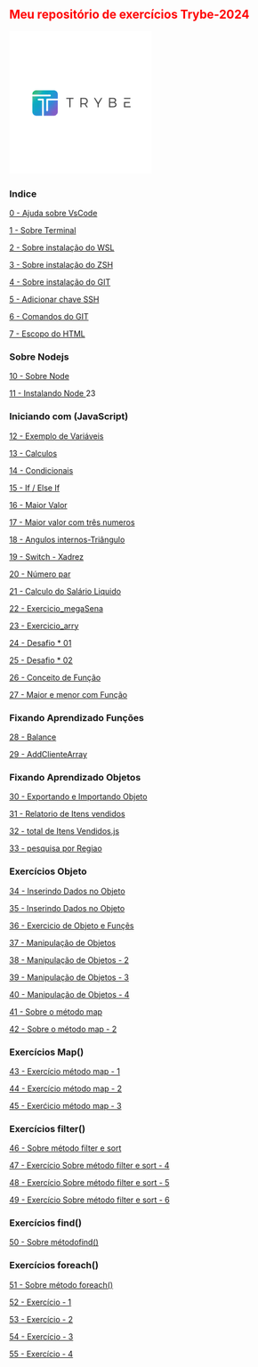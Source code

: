  <html>
 <h2 style="Color:red">Meu repositório de exercícios Trybe-2024</h2> 
 <img src="Importante/img/lg.webp" alt="logo">

### Indice ###  
[0 - Ajuda sobre VsCode](https://github.com/Fas-DevNaWeb/Trybe-exercicios/blob/main/Importante/00_ajudaSobreVsCode.js "0 - Ajuda sobre VsCode")


[1 - Sobre Terminal](https://github.com/Fas-DevNaWeb/Trybe-exercicios/blob/main/Importante/01_sobre-terminal.js "1 - Sobre Terminal")

[2 - Sobre instalação do WSL](https://github.com/Fas-DevNaWeb/Trybe-exercicios/blob/main/Importante/02_configuracao-WSL.js "1 - Sobre instalação do WSL")

[3 - Sobre instalação do ZSH](https://github.com/Fas-DevNaWeb/Trybe-exercicios/blob/main/Importante/03_instalacaoZSH.js "1 - Sobre instalação do ZSH")

[4 - Sobre instalação do GIT](https://github.com/Fas-DevNaWeb/Trybe-exercicios/blob/main/Importante/04_instalacao-doGit.js "1 - Sobre instalação do GIT")

[5 - Adicionar chave SSH](https://github.com/Fas-DevNaWeb/Trybe-exercicios/blob/main/Importante/05_adicionando-chaveSSH.js "1 - Adicionar chave SSH")

[6 - Comandos do GIT](https://github.com/Fas-DevNaWeb/Trybe-exercicios/blob/main/Importante/06_comandos-do-GIT.js "6 - Comandos do GIT")

[7 - Escopo do HTML](https://github.com/Fas-DevNaWeb/Trybe-exercicios/blob/main/Importante/07_escopo-Html.js "7 - Escopo do HTML")

   <h3>Sobre Nodejs</h3>

[10 - Sobre Node ](https://github.com/Fas-DevNaWeb/Trybe-exercicios/blob/main/Importante/08_sobreNode.js "10 - Sobre Node")

[11 - Instalando Node ](https://github.com/Fas-DevNaWeb/Trybe-exercicios/blob/main/Importante/09_instalcaoNodejs.js "11 - Instalando Node")23

<h3>Iniciando com (JavaScript)</h3>

[12 - Exemplo de Variáveis ](https://github.com/Fas-DevNaWeb/Trybe-exercicios/blob/main/Exrecicios-javaScript/js/calculos.js "12 - Variáveis")

[13 - Calculos ](https://github.com/Fas-DevNaWeb/Trybe-exercicios/blob/main/Exrecicios-javaScript/js/calculos.js "13 - Calculos")

[14 - Condicionais](https://github.com/Fas-DevNaWeb/Trybe-exercicios/blob/main/Exrecicios-javaScript/js/condicionais.js "14 - Condicionais")

[15 - If / Else If ](https://github.com/Fas-DevNaWeb/Trybe-exercicios/blob/main/Exrecicios-javaScript/js/ifEelseIf.js "15 - If / Else If")

[16 - Maior Valor ](https://github.com/Fas-DevNaWeb/Trybe-exercicios/blob/main/Exrecicios-javaScript/js/maiorValor.js "16 - Maior Valor")

[17 - Maior valor com três numeros](https://github.com/Fas-DevNaWeb/Trybe-exercicios/blob/main/Exrecicios-javaScript/js/maiorValorCom3Num.js "17 - Maior valor com três numeros")

[18 - Angulos internos-Triângulo](https://github.com/Fas-DevNaWeb/Trybe-exercicios/blob/main/Exrecicios-javaScript/js/triangulo.js "18 - Angulos internos-Triângulo")

[19 - Switch - Xadrez](https://github.com/Fas-DevNaWeb/Trybe-exercicios/blob/main/Exrecicios-javaScript/js/switch-xadrez.js "19 - Switch - Xadrez")

[20 - Número par](https://github.com/Fas-DevNaWeb/Trybe-exercicios/blob/main/Exrecicios-javaScript/js/numeroPar.js "20 - Número par")

[21 - Calculo do Salário Liquido](https://github.com/Fas-DevNaWeb/Trybe-exercicios/blob/main/Exrecicios-javaScript/js/calculoSalarioMinimo.js "21 - Calculo do Salário Liquido]")

[22 - Exercicio_megaSena](https://github.com/Fas-DevNaWeb/Trybe-exercicios/blob/main/Exrecicios-javaScript/js/exercicio_megaSena.js "22 - Exercicio_megaSena]")

[23 - Exercicio_arry](https://github.com/Fas-DevNaWeb/Trybe-exercicios/blob/main/Exrecicios-javaScript/js/exercicio_arry.js "23 - Exercicio_arry]")

[24 - Desafio * 01](https://github.com/Fas-DevNaWeb/Trybe-exercicios/blob/main/Exrecicios-javaScript/js/desafio_asteristico.js "24 - Desafio * 01")

[25 - Desafio * 02](https://github.com/Fas-DevNaWeb/Trybe-exercicios/blob/main/Exrecicios-javaScript/js/desafio_asteristico-02.js "25 - Desafio * 02")

[26 - Conceito de Função](https://github.com/Fas-DevNaWeb/Trybe-exercicios/blob/main/Exrecicios-javaScript/js/conceitoDeFuncao.js "26 - Conceito de Função")

[27 - Maior e menor com Função](https://github.com/Fas-DevNaWeb/Trybe-exercicios/blob/main/Exrecicios-javaScript/js/conceitoDeFuncao.js "27 - Maior e menor com Função")
</html>

### Fixando Aprendizado Funções ###

[28 - Balance](https://github.com/Fas-DevNaWeb/Trybe-exercicios/blob/main/Exrecicios-javaScript/js/balance.js "28 - Balance")

[29 - AddClienteArray](https://github.com/Fas-DevNaWeb/Trybe-exercicios/blob/main/Exrecicios-javaScript/js/cliente.js "29 - AddClienteArray")

### Fixando Aprendizado Objetos ###
[30 - Exportando e Importando Objeto](https://github.com/Fas-DevNaWeb/Trybe-exercicios/blob/main/Exrecicios-javaScript/js/exportnadoObj.js "30 - Exportando e Importando Objeto")

[31 - Relatorio de Itens vendidos](https://github.com/Fas-DevNaWeb/Trybe-exercicios/blob/main/Exrecicios-javaScript/js/itensVendidos.js "31 - Relatorio de Itens vendidos")

[32 - total de Itens Vendidos.js](https://github.com/Fas-DevNaWeb/Trybe-exercicios/blob/main/Exrecicios-javaScript/js/totalItensVendidos.js "32 - totalItensVendidos.js")

[33 - pesquisa por Regiao](https://github.com/Fas-DevNaWeb/Trybe-exercicios/blob/main/Exrecicios-javaScript/js/pesquisaRegiao.js "33 - pesquisa por Regiao")

### Exercícios Objeto ###
[34 - Inserindo Dados no Objeto](https://github.com/Fas-DevNaWeb/Trybe-exercicios/blob/main/Exrecicios-javaScript/js/inserindoDadosObjeto.js "34 - Inserindo Dados no Objeto")

[35 - Inserindo Dados no Objeto](https://github.com/Fas-DevNaWeb/Trybe-exercicios/blob/main/Exrecicios-javaScript/js/inserindoDadosObjeto.js "35 - Inserindo Dados no Objeto")

[36 - Exercicio de Objeto e Funçẽs](https://github.com/Fas-DevNaWeb/Trybe-exercicios/blob/main/Exrecicios-javaScript/js/exerObjetoFuncoes.js "36 - Exercicio de Objeto e Funçẽs")

[37 - Manipulação de Objetos](https://github.com/Fas-DevNaWeb/Trybe-exercicios/blob/main/Exrecicios-javaScript/js/manipulacaoObjeto1.js "37 - Manipulação de Objetos")

[38 - Manipulação de Objetos - 2](https://github.com/Fas-DevNaWeb/Trybe-exercicios/blob/main/Exrecicios-javaScript/js/manipulacaoObjeto2.js "38 - Manipulação de Objetos - 2")

[39 - Manipulação de Objetos - 3](https://github.com/Fas-DevNaWeb/Trybe-exercicios/blob/main/Exrecicios-javaScript/js/manipulacaoObjeto3.js "39 - Manipulação de Objetos - 3")

[40 - Manipulação de Objetos - 4](https://github.com/Fas-DevNaWeb/Trybe-exercicios/blob/main/Exrecicios-javaScript/js/manipulacaoObjeto4.js "40 - Manipulação de Objetos - 4")

[41 - Sobre o método map](https://github.com/Fas-DevNaWeb/Trybe-exercicios/blob/main/Exrecicios-javaScript/js/sobreMetodoMap.js "41 - Sbre o método map")

[42 - Sobre o método map - 2](https://github.com/Fas-DevNaWeb/Trybe-exercicios/blob/main/Exrecicios-javaScript/js/mapParte2.js "41 - Sbre o método map - 2")

### Exercícios Map() ###  

[43 - Exercício método map - 1](https://github.com/Fas-DevNaWeb/Trybe-exercicios/blob/main/Exrecicios-javaScript/js/sobreMap.js "43 - Exerćicio método map - 1")

[44 - Exercício método map - 2](https://github.com/Fas-DevNaWeb/Trybe-exercicios/blob/main/Exrecicios-javaScript/js/exercicioMap2.js "44 - Exerćicio método map - 2")

[45 - Exerćicio método map - 3](https://github.com/Fas-DevNaWeb/Trybe-exercicios/blob/main/Exrecicios-javaScript/js/mapParte3.js "45 - Exerćicio método map - 3")

### Exercícios filter() ###  

[46 - Sobre método filter e sort ](https://github.com/Fas-DevNaWeb/Trybe-exercicios/blob/main/Exrecicios-javaScript/js/sobreFilter.js "46 - Exerćicio método filter e sort - 4")

[47 - Exercício Sobre método filter e sort - 4](https://github.com/Fas-DevNaWeb/Trybe-exercicios/blob/main/Exrecicios-javaScript/js/sobreFilter.js "46 - Exerćicio método filter e sort")

[48 - Exercício Sobre método filter e sort - 5](https://github.com/Fas-DevNaWeb/Trybe-exercicios/blob/main/Exrecicios-javaScript/js/sobreFilter.js "48 - Exerćicio método filter e sort - 5")

[49 - Exercício Sobre método filter e sort - 6](https://github.com/Fas-DevNaWeb/Trybe-exercicios/blob/main/Exrecicios-javaScript/js/filterExer48.js "49 - Exerćicio método filter e sort - 6")

### Exercícios find() ###  
[50 - Sobre métodofind()](https://github.com/Fas-DevNaWeb/Trybe-exercicios/blob/main/Exrecicios-javaScript/js/sobreFind.js "50 - Sobre método find()")

### Exercícios foreach() ###  
[51 - Sobre método foreach()](https://github.com/Fas-DevNaWeb/Trybe-exercicios/blob/main/Exrecicios-javaScript/js/sobreForeach.js "51 - Sobre método foreach()")

[52 - Exercício - 1](https://github.com/Fas-DevNaWeb/Trybe-exercicios/blob/main/Exrecicios-javaScript/js/exercicio1.js "52 - Exercício - 1")

[53 - Exercício - 2](https://github.com/Fas-DevNaWeb/Trybe-exercicios/blob/main/Exrecicios-javaScript/js/exercicio2.js "53 - Exercício - 2")

[54 - Exercício - 3](https://github.com/Fas-DevNaWeb/Trybe-exercicios/blob/main/Exrecicios-javaScript/js/exercicio3.js "54 - Exercício - 3")

[55 - Exercício - 4](https://github.com/Fas-DevNaWeb/Trybe-exercicios/blob/main/Exrecicios-javaScript/js/exercicio4.js "55 - Exercício - 4")
</html>